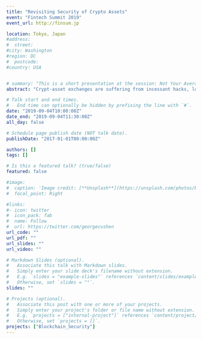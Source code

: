 ```yaml
---
title: "Revisiting Security of Crypto Assets"
event: "Fintech Summit 2019"
event_url: http://finsum.jp

location: Tokyo, Japan
#address:
#  street:
#city: Washington
#region: DC
#  postcode:
#country: USA


# summary: "This is a short presentation at the session: Not Your Average White Paper: Academic Research on Blockchains."
abstract: "Crypt-asset exchanges are suffering from incessant hacks, losing a decent amount of crypto-assets of their customers. While it is imperative to enhance the security of the system as a whole, including functions outside of the blockchain, now is the time to learn a lesson from past incidents and to find out the root cause of the issue. Where does the risk lie? What countermeasures should we take? Experts in both theory and practice who have been involved in the international standardization of the exchange security for more than one and a half years will present a prescription to improve the trust in the ecosystem."

# Talk start and end times.
#   End time can optionally be hidden by prefixing the line with `#`.
date: "2019-09-04T10:00:00Z"
date_end: "2019-09-04T11:30:00Z"
all_day: false

# Schedule page publish date (NOT talk date).
publishDate: "2017-01-01T00:00:00Z"

authors: []
tags: []

# Is this a featured talk? (true/false)
featured: false

#image:
#  caption: 'Image credit: [**Unsplash**](https://unsplash.com/photos/bzdhc5b3Bxs)'
#  focal_point: Right

#links:
#- icon: twitter
#  icon_pack: fab
#  name: Follow
#  url: https://twitter.com/georgecushen
url_code: ""
url_pdf: ""
url_slides: ""
url_video: ""

# Markdown Slides (optional).
#   Associate this talk with Markdown slides.
#   Simply enter your slide deck's filename without extension.
#   E.g. `slides = "example-slides"` references `content/slides/example-slides.md`.
#   Otherwise, set `slides = ""`.
slides: ""

# Projects (optional).
#   Associate this post with one or more of your projects.
#   Simply enter your project's folder or file name without extension.
#   E.g. `projects = ["internal-project"]` references `content/project/deep-learning/index.md`.
#   Otherwise, set `projects = []`.
projects: ["Blockchain_Security"]
---
```

